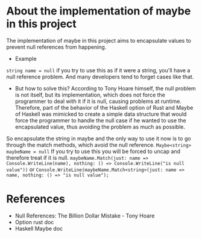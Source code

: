 # About the implementation of maybe in this project
The implementation of maybe in this project aims to encapsulate values to prevent null references from happening.

* Example

`string name = null` 
if you try to use this as if it were a string, you'll have a null reference problem. And many developers tend to forget cases like that.
* But how to solve this? 
According to Tony Hoare himself, the null problem is not itself, but its implementation, which does not force the programmer to deal with it if it is null, causing problems at runtime. Therefore, part of the behavior of the Haskell option of Rust and Maybe of Haskell was mimicked to create a simple data structure that would force the programmer to handle the null case if he wanted to use the encapsulated value, thus avoiding the problem as much as possible.

So encapsulate the string in maybe and the only way to use it now is to go through the match methods, which avoid the null reference.
`Maybe<string> maybeName = null`
If you try to use this you will be forced to uncap and therefore treat if it is null.
`maybeName.Match(just: name => Console.WriteLine(name), nothing: () => Console.WriteLine("is null value"))`
or
`Console.WriteLine(maybeName.Match<string>(just: name => name, nothing: () => "is null value");`

# References 
- Null References: The Billion Dollar Mistake - Tony Hoare
- Option rust doc
- Haskell Maybe doc
